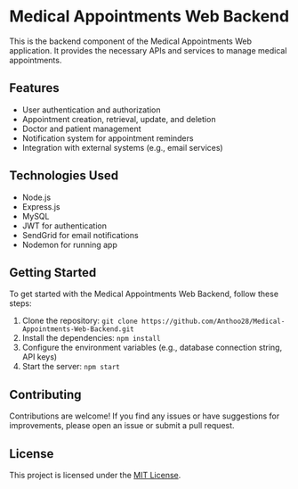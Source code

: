 # Medical Appointments Web Backend

This is the backend component of the Medical Appointments Web application. It provides the necessary APIs and services to manage medical appointments.

## Features

- User authentication and authorization
- Appointment creation, retrieval, update, and deletion
- Doctor and patient management
- Notification system for appointment reminders
- Integration with external systems (e.g., email services)

## Technologies Used

- Node.js
- Express.js
- MySQL
- JWT for authentication
- SendGrid for email notifications
- Nodemon for running app

## Getting Started

To get started with the Medical Appointments Web Backend, follow these steps:

1. Clone the repository: `git clone https://github.com/Anthoo28/Medical-Appointments-Web-Backend.git`
2. Install the dependencies: `npm install`
3. Configure the environment variables (e.g., database connection string, API keys)
4. Start the server: `npm start`



## Contributing

Contributions are welcome! If you find any issues or have suggestions for improvements, please open an issue or submit a pull request.

## License

This project is licensed under the [MIT License](LICENSE).


